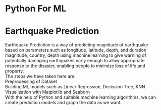 # Python For ML<br />
# Earthquake Prediction<br />
Earthquake Prediction is a way of predicting magnitude of earthquake based on parameters such as longitude, latitude, depth, and duration magnitude, country, depth using machine learning to give warning of potentially damaging earthquakes early enough to allow appropriate response to the disaster, enabling people to minimize loss of life and property.<br />
The steps we have taken here are:<br />
     Preprocessing of Dataset<br />
     Building ML models such as Linear Regression, Decission Tree, KNN<br />
     Visualization with Matplotlib and Seaborn<br />
With the help of Python and suitable machine learning algorithms, we can create prediction models and graph the data as we want.<br />

